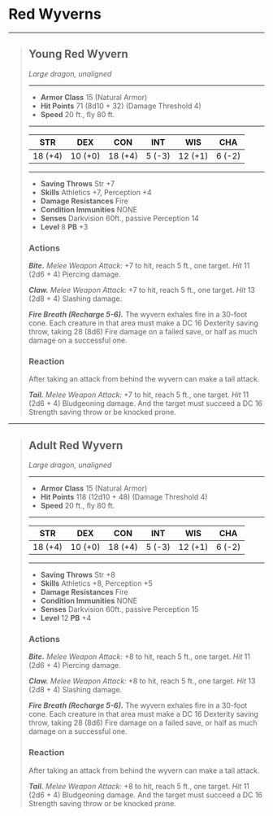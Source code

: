# Red Wyverns



___
> ## Young Red Wyvern
>*Large dragon, unaligned*
> ___
> - **Armor Class** 15 (Natural Armor)
> - **Hit Points** 71 (8d10 + 32) (Damage Threshold 4)
> - **Speed** 20 ft., fly 80 ft.
>___
>|   STR   |   DEX   |   CON   |   INT   |   WIS   |   CHA   |
>|:-------:|:-------:|:-------:|:-------:|:-------:|:-------:|
>| 18 (+4) | 10 (+0) | 18 (+4) |  5 (-3) | 12 (+1) |  6 (-2) |
>___
> - **Saving Throws** Str +7
> - **Skills** Athletics +7, Perception +4
> - **Damage Resistances** Fire
> - **Condition Immunities** NONE
> - **Senses** Darkvision 60ft., passive Perception 14
> - **Level** 8 **PB** +3
>
>
> ### Actions
> ***Bite.*** *Melee Weapon Attack:* +7 to hit, reach 5 ft., one target. *Hit* 11 (2d6 + 4) Piercing damage. 
>
> ***Claw.*** *Melee Weapon Attack:* +7 to hit, reach 5 ft., one target. *Hit* 13 (2d8 + 4) Slashing damage.
>
> ***Fire Breath (Recharge 5-6).*** The wyvern exhales fire in a 30-foot cone. Each creature in that area must make a DC 16 Dexterity saving throw, taking 28 (8d6) Fire damage on a failed save, or half as much damage on a successful one.
>
>
> ### Reaction
> After taking an attack from behind the wyvern can make a tail attack.
>
> ***Tail.*** *Melee Weapon Attack:* +7 to hit, reach 5 ft., one target. *Hit* 11 (2d6 + 4) Bludgeoning damage. And the target must succeed a DC 16 Strength saving throw or be knocked prone.
>


___
> ## Adult Red Wyvern
>*Large dragon, unaligned*
> ___
> - **Armor Class** 15 (Natural Armor)
> - **Hit Points** 118 (12d10 + 48) (Damage Threshold 4)
> - **Speed** 20 ft., fly 80 ft.
>___
>|   STR   |   DEX   |   CON   |   INT   |   WIS   |   CHA   |
>|:-------:|:-------:|:-------:|:-------:|:-------:|:-------:|
>| 18 (+4) | 10 (+0) | 18 (+4) |  5 (-3) | 12 (+1) |  6 (-2) |
>___
> - **Saving Throws** Str +8
> - **Skills** Athletics +8, Perception +5
> - **Damage Resistances** Fire
> - **Condition Immunities** NONE
> - **Senses** Darkvision 60ft., passive Perception 15
> - **Level** 12 **PB** +4
>
>
> ### Actions
> ***Bite.*** *Melee Weapon Attack:* +8 to hit, reach 5 ft., one target. *Hit* 11 (2d6 + 4) Piercing damage. 
>
> ***Claw.*** *Melee Weapon Attack:* +8 to hit, reach 5 ft., one target. *Hit* 13 (2d8 + 4) Slashing damage.
>
> ***Fire Breath (Recharge 5-6).*** The wyvern exhales fire in a 30-foot cone. Each creature in that area must make a DC 16 Dexterity saving throw, taking 28 (8d6) Fire damage on a failed save, or half as much damage on a successful one.
>
>
> ### Reaction
> After taking an attack from behind the wyvern can make a tail attack.
>
> ***Tail.*** *Melee Weapon Attack:* +8 to hit, reach 5 ft., one target. *Hit* 11 (2d6 + 4) Bludgeoning damage. And the target must succeed a DC 16 Strength saving throw or be knocked prone.
>